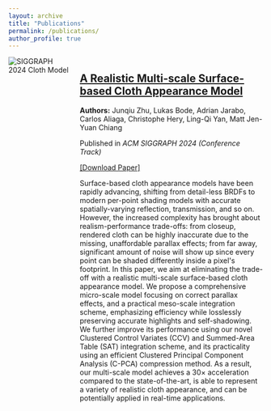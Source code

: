 ```yaml
---
layout: archive
title: "Publications"
permalink: /publications/
author_profile: true
---
```


<div class="row" style="display: flex; align-items: flex-start; margin-bottom: 20px;">
  <!-- 图片显示在左边，占1/4宽度 -->
  <div class="col-md-3" style="flex: 1; margin-right: 20px;">
    <img src="{{ '/imgs/sig24.jpg' | prepend: base_path }}" alt="SIGGRAPH 2024 Cloth Model" style="max-width: 100%; height: auto;">
  </div>
  
  <!-- 论文信息显示在右边，占3/4宽度 -->
  <div class="col-md-9" style="flex: 3;">
    <h2 class="archive__item-title" itemprop="headline">
      <a href="https://sites.cs.ucsb.edu/~lingqi/publications/paper_sig24cloth.pdf" target="_blank">
        A Realistic Multi-scale Surface-based Cloth Appearance Model
      </a>
    </h2>
    <p>
      <strong>Authors:</strong> Junqiu Zhu, Lukas Bode, Adrian Jarabo, Carlos Aliaga, Christophe Hery, Ling-Qi Yan, Matt Jen-Yuan Chiang
    </p>
    <p>Published in <i>ACM SIGGRAPH 2024 (Conference Track)</i></p>
    <p><a href="https://sites.cs.ucsb.edu/~lingqi/publications/paper_sig24cloth.pdf" target="_blank">[Download Paper]</a></p>
    <p class="archive__item-excerpt" itemprop="description">
      Surface-based cloth appearance models have been rapidly advancing, shifting from detail-less BRDFs to modern per-point shading models with accurate spatially-varying reflection, transmission, and so on. However, the increased complexity has brought about realism-performance trade-offs: from closeup, rendered cloth can be highly inaccurate due to the missing, unaffordable parallax effects; from far away, significant amount of noise will show up since every point can be shaded differently inside a pixel's footprint. In this paper, we aim at eliminating the trade-off with a realistic multi-scale surface-based cloth appearance model. We propose a comprehensive micro-scale model focusing on correct parallax effects, and a practical meso-scale integration scheme, emphasizing efficiency while losslessly preserving accurate highlights and self-shadowing. We further improve its performance using our novel Clustered Control Variates (CCV) and Summed-Area Table (SAT) integration scheme, and its practicality using an efficient Clustered Principal Component Analysis (C-PCA) compression method. As a result, our multi-scale model achieves a 30× acceleration compared to the state-of-the-art, is able to represent a variety of realistic cloth appearance, and can be potentially applied in real-time applications.
    </p>
  </div>
</div>

